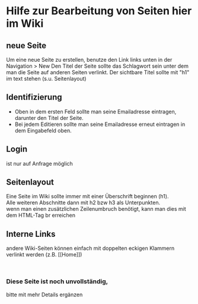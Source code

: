 # Hilfe zur Bearbeitung von Seiten hier im Wiki

## neue Seite
Um eine neue Seite zu erstellen, benutze den Link links unten in der Navigation > New
Den Titel der Seite sollte das Schlagwort sein unter dem man die Seite auf anderen Seiten verlinkt. Der sichtbare Titel sollte mit "h1" im text stehen (s.u. Seitenlayout)

## Identifizierung
* Oben in dem ersten Feld sollte man seine Emailadresse eintragen, darunter den Titel der Seite.
* Bei jedem Editieren sollte man seine Emailadresse erneut eintragen in dem Eingabefeld oben.

## Login 
ist nur auf Anfrage möglich

## Seitenlayout
Eine Seite im Wiki sollte immer mit einer Überschrift beginnen (h1).<br>
Alle weiteren Abschnitte dann mit h2 bzw h3 als Unterpunkten.<br>
wenn man einen zusätzlichen Zeilenumbruch benötigt, kann man dies mit dem HTML-Tag br erreichen

## Interne Links
andere Wiki-Seiten können einfach mit doppelten eckigen Klammern verlinkt werden (z.B. [[Home]])


<br>

### Diese Seite ist noch unvollständig,<br>
bitte mit mehr Details ergänzen

